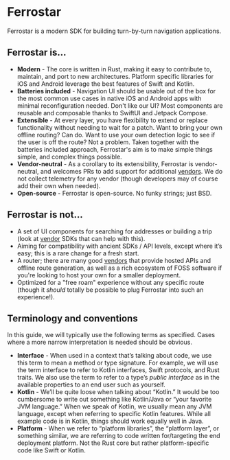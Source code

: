 # Ferrostar

Ferrostar is a modern SDK for building turn-by-turn navigation applications.

## Ferrostar is...

* **Modern** - The core is written in Rust, making it easy to contribute to, maintain, and port to new architectures.
  Platform specific libraries for iOS and Android leverage the best features of Swift and Kotlin.
* **Batteries included** - Navigation UI should be usable out of the box
  for the most common use cases in native iOS and Android apps
  with minimal reconfiguration needed.
  Don't like our UI?
  Most components are reusable and composable thanks to SwiftUI and Jetpack Compose.
* **Extensible** - At every layer, you have flexibility to extend or replace functionality without needing to wait for a patch.
  Want to bring your own offline routing?
  Can do.
  Want to use your own detection logic to see if the user is off the route?
  Not a problem.
  Taken together with the batteries included approach,
  Ferrostar's aim is to make simple things simple, and complex things possible.
* **Vendor-neutral** - As a corollary to its extensibility, Ferrostar is vendor-neutral,
  and welcomes PRs to add support for additional [vendors](./vendors.md).
  We do not collect telemetry for any vendor (though developers may of course add their own when needed).
* **Open-source** - Ferrostar is open-source. No funky strings; just BSD.

## Ferrostar is not...

- A set of UI components for searching for addresses or building a trip (look at [vendor](./vendors.md) SDKs that can help with this).
- Aiming for compatibility with ancient SDKs / API levels, except where it’s easy; this is a rare change for a fresh start.
- A router; there are many good [vendors](./vendors.md) that provide hosted APIs and offline route generation, as well as a rich ecosystem of FOSS software if you're looking to host your own for a smaller deployment.
- Optimized for a "free roam" experience without any specific route (though it *should* totally be possible to plug Ferrostar into such an experience!).

## Terminology and conventions

In this guide, we will typically use the following terms as specified.
Cases where a more narrow interpretation is needed should be obvious.

* **Interface** - When used in a context that’s talking about code,
  we use this term to mean a method or type signature.
  For example, we will use the term interface to refer to Kotlin interfaces,
  Swift protocols, and Rust traits.
  We also use the term to refer to a type’s *public interface*
  as in the available properties to an end user such as yourself.
* **Kotlin** - We’ll be quite loose when talking about “Kotlin.”
  It would be too cumbersome to write out something like Kotlin/Java or
  “your favorite JVM language.”
  When we speak of Kotlin, we usually mean any JVM language,
  except when referring to specific Kotlin features.
  While all example code is in Kotlin,
  things should work equally well in Java.
* **Platform** - When we refer to “platform libraries”, the “platform layer”,
  or something similar, we are referring to code written for/targeting
  the end deployment platform.
  Not the Rust core but rather platform-specific code like Swift or Kotlin.